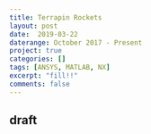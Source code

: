 ```yaml
---
title: Terrapin Rockets
layout: post
date:  2019-03-22
daterange: October 2017 - Present
project: true
categories: []
tags: [ANSYS, MATLAB, NX]
excerpt: "fill!!"
comments: false
---
```

## draft
